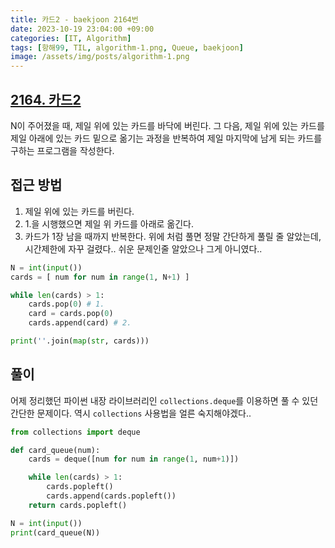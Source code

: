 ```yaml
---
title: 카드2 - baekjoon 2164번
date: 2023-10-19 23:04:00 +09:00
categories: [IT, Algorithm]
tags: [항해99, TIL, algorithm-1.png, Queue, baekjoon]
image: /assets/img/posts/algorithm-1.png
---
```


## [2164. 카드2](https://www.acmicpc.net/problem/2164)

N이 주어졌을 때, 제일 위에 있는 카드를 바닥에 버린다. 그 다음, 제일 위에 있는 카드를 제일 아래에 있는 카드 밑으로 옮기는 과정을 반복하여 제일 마지막에 남게 되는 카드를 구하는 프로그램을 작성한다.

## 접근 방법
1. 제일 위에 있는 카드를 버린다.
2. 1.을 시행했으면 제일 위 카드를 아래로 옮긴다.
3. 카드가 1장 남을 때까지 반복한다.
위에 처럼 풀면 정말 간단하게 풀릴 줄 알았는데, 시간제한에 자꾸 걸렸다.. 쉬운 문제인줄 알았으나 그게 아니였다..

```python
N = int(input())
cards = [ num for num in range(1, N+1) ]

while len(cards) > 1:
    cards.pop(0) # 1.
    card = cards.pop(0)
    cards.append(card) # 2.

print(''.join(map(str, cards)))
```

## 풀이
어제 정리했던 파이썬 내장 라이브러리인 `collections.deque`를 이용하면 풀 수 있던 간단한 문제이다. 역시 `collections` 사용법을 얼른 숙지해야겠다..

```python
from collections import deque

def card_queue(num):
    cards = deque([num for num in range(1, num+1)])

    while len(cards) > 1:
        cards.popleft()
        cards.append(cards.popleft())
    return cards.popleft()

N = int(input())
print(card_queue(N))
```